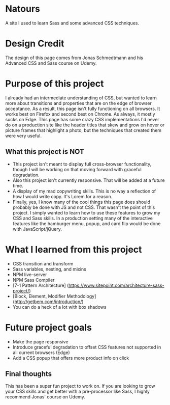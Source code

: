 # Natours
A site I used to learn Sass and some advanced CSS techniques.

# Design Credit
The design of this page comes from Jonas Schmedtmann and his Advanced CSS and Sass course on Udemy.

# Purpose of this project
I already had an intermediate understanding of CSS, but wanted to learn more about transitions and properties that are on the edge of browser acceptance.  As a result, this page isn't fully functioning on all browsers.  It works best on Firefox and second best on Chrome.  As always, it mostly sucks on Edge.  This page has some crazy CSS implementations I'd never do on a production site like the header titles that skew and grow on hover or picture frames that highlight a photo, but the techniques that created them were very useful.

## What this project is NOT

- This project isn't meant to display full cross-browser functionality, though I will be working on that moving forward with graceful degradation.  
- Also this project isn't currently responsive.  That will be added at a future time.
- A display of my mad copywriting skills.  This is no way a reflection of how I would write copy.  It's Lorem for a reason.
- Finally, yes, I know many of the cool things this page does should probably be done with JS and not CSS.  That wasn't the point of this project.  I simply wanted to learn how to use these features to grow my CSS and Sass skills.  In a production setting many of the interactive features like the hamburger menu, popup, and card flip would be done with JavaScript/jQuery.  

# What I learned from this project

- CSS transition and transform
- Sass variables, nesting, and mixins
- NPM live-server
- NPM Sass Compiler
- [7-1 Pattern Architecture] (https://www.sitepoint.com/architecture-sass-project/)
- [Block, Element, Modifier Methodology] (http://getbem.com/introduction/)
- You can do a heck of a lot with box shadows

# Future project goals

- Make the page responsive
- Introduce graceful degradation to offset CSS features not supported in all current browsers (Edge)
- Add a CSS popup that offers more product info on click

## Final thoughts

This has been a super fun project to work on.  If you are looking to grow your CSS skills and get better with a pre-processor like Sass, I highly recommend Jonas' course on Udemy.
    
